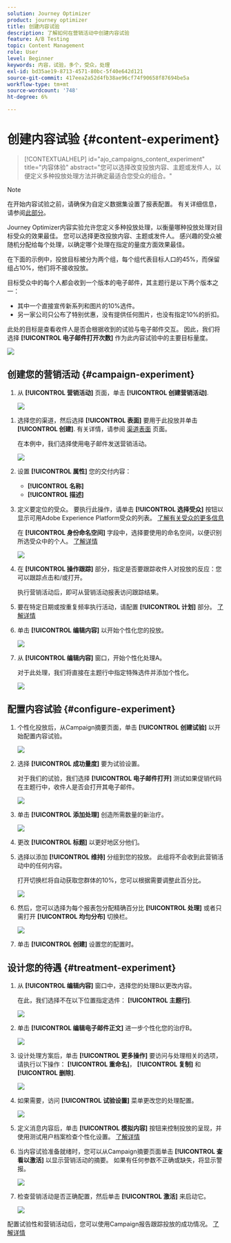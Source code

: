 ```yaml
---
solution: Journey Optimizer
product: journey optimizer
title: 创建内容试验
description: 了解如何在营销活动中创建内容试验
feature: A/B Testing
topic: Content Management
role: User
level: Beginner
keywords: 内容，试验，多个，受众，处理
exl-id: bd35ae19-8713-4571-80bc-5f40e642d121
source-git-commit: 417eea2a52d4fb38ae96cf74f90658f87694be5a
workflow-type: tm+mt
source-wordcount: '748'
ht-degree: 6%

---
```


# 创建内容试验 {#content-experiment}

>[!CONTEXTUALHELP]
>id="ajo_campaigns_content_experiment"
>title="内容体验"
>abstract="您可以选择改变投放内容、主题或发件人，以便定义多种投放处理方法并确定最适合您受众的组合。"

>[!NOTE]
>
>在开始内容试验之前，请确保为自定义数据集设置了报表配置。 有关详细信息，请参阅[此部分](reporting-configuration.md)。

Journey Optimizer内容实验允许您定义多种投放处理，以衡量哪种投放处理对目标受众的效果最佳。 您可以选择更改投放内容、主题或发件人。 感兴趣的受众被随机分配给每个处理，以确定哪个处理在指定的量度方面效果最佳。

在下面的示例中，投放目标被分为两个组，每个组代表目标人口的45%，而保留组占10%，他们将不接收投放。

目标受众中的每个人都会收到一个版本的电子邮件，其主题行是以下两个版本之一：

* 其中一个直接宣传新系列和图片的10%选件。
* 另一家公司只公布了特别优惠，没有提供任何图片，也没有指定10%的折扣。

此处的目标是查看收件人是否会根据收到的试验与电子邮件交互。 因此，我们将选择 **[!UICONTROL 电子邮件打开次数]** 作为此内容试验中的主要目标量度。

![](assets/content_experiment.png)

## 创建您的营销活动 {#campaign-experiment}

1. 从 **[!UICONTROL 营销活动]** 页面，单击 **[!UICONTROL 创建营销活动]**.

   ![](assets/content_experiment_1.png)

<!--
1. In the **[!UICONTROL Properties]** section, choose your **[!UICONTROL Campaign type]**:

    * **[!UICONTROL Scheduled]**: designed to send marketing messages and can be executed immediately or at a specified date.

    * **[!UICONTROL API-Triggered]**: designed to send transactional messages, such as password reset notifications or cart abandonment reminders. 
    
        To execute an API-triggered campaign, you will need to make an API call. [Learn more](api-triggered-campaigns.md)
-->
1. 选择您的渠道，然后选择 **[!UICONTROL 表面]** 要用于此投放并单击 **[!UICONTROL 创建]**. 有关详情，请参阅 [渠道表面](../configuration/channel-surfaces.md) 页面。

   在本例中，我们选择使用电子邮件发送营销活动。

   ![](assets/content_experiment_2.png)

1. 设置 **[!UICONTROL 属性]** 您的交付内容：
   * **[!UICONTROL 名称]**
   * **[!UICONTROL 描述]**

1. 定义要定位的受众。 要执行此操作，请单击 **[!UICONTROL 选择受众]** 按钮以显示可用Adobe Experience Platform受众的列表。 [了解有关受众的更多信息](../audience/about-audiences.md)

   在 **[!UICONTROL 身份命名空间]** 字段中，选择要使用的命名空间，以便识别所选受众中的个人。 [了解详情](get-started-experiment.md#content-experiment-work)

   ![](assets/content_experiment_16.png)

1. 在 **[!UICONTROL 操作跟踪]** 部分，指定是否要跟踪收件人对投放的反应：您可以跟踪点击和/或打开。

   执行营销活动后，即可从营销活动报表访问跟踪结果。

1. 要在特定日期或按重复频率执行活动，请配置 **[!UICONTROL 计划]** 部分。 [了解详情](create-campaign.md)

1. 单击 **[!UICONTROL 编辑内容]** 以开始个性化您的投放。

   ![](assets/content_experiment_17.png)

1. 从 **[!UICONTROL 编辑内容]** 窗口，开始个性化处理A。

   对于此处理，我们将直接在主题行中指定特殊选件并添加个性化。

   ![](assets/content_experiment_5.png)

## 配置内容试验 {#configure-experiment}

1. 个性化投放后，从Campaign摘要页面，单击 **[!UICONTROL 创建试验]** 以开始配置内容试验。

   ![](assets/content_experiment_3.png)

1. 选择 **[!UICONTROL 成功量度]** 要为试验设置。

   对于我们的试验，我们选择 **[!UICONTROL 电子邮件打开]** 测试如果促销代码在主题行中，收件人是否会打开其电子邮件。

   ![](assets/content_experiment_11.png)

1. 单击 **[!UICONTROL 添加处理]** 创造所需数量的新治疗。

   ![](assets/content_experiment_8.png)

1. 更改 **[!UICONTROL 标题]** 以更好地区分他们。

1. 选择以添加 **[!UICONTROL 维持]** 分组到您的投放。 此组将不会收到此营销活动中的任何内容。

   打开切换栏将自动获取您群体的10%，您可以根据需要调整此百分比。

   ![](assets/content_experiment_12.png)

1. 然后，您可以选择为每个报表包分配精确百分比 **[!UICONTROL 处理]** 或者只需打开 **[!UICONTROL 均匀分布]** 切换栏。

   ![](assets/content_experiment_13.png)

1. 单击 **[!UICONTROL 创建]** 设置您的配置时。

## 设计您的待遇 {#treatment-experiment}

1. 从 **[!UICONTROL 编辑内容]** 窗口中，选择您的处理B以更改内容。

   在此，我们选择不在以下位置指定选件： **[!UICONTROL 主题行]**.

   ![](assets/content_experiment_18.png)

1. 单击 **[!UICONTROL 编辑电子邮件正文]** 进一步个性化您的治疗B。

   ![](assets/content_experiment_9.png)

1. 设计处理方案后，单击 **[!UICONTROL 更多操作]** 要访问与处理相关的选项，请执行以下操作： **[!UICONTROL 重命名]**， **[!UICONTROL 复制]** 和 **[!UICONTROL 删除]**.

   ![](assets/content_experiment_7.png)

1. 如果需要，访问 **[!UICONTROL 试验设置]** 菜单更改您的处理配置。

   ![](assets/content_experiment_19.png)

1. 定义消息内容后，单击 **[!UICONTROL 模拟内容]** 按钮来控制投放的呈现，并使用测试用户档案检查个性化设置。 [了解详情](../email/preview.md)

1. 当内容试验准备就绪时，您可以从Campaign摘要页面单击 **[!UICONTROL 查看以激活]** 以显示营销活动的摘要。 如果有任何参数不正确或缺失，将显示警报。

   ![](assets/content_experiment_15.png)

1. 检查营销活动是否正确配置，然后单击 **[!UICONTROL 激活]** 来启动它。

   ![](assets/content_experiment_14.png)

配置试验性和营销活动后，您可以使用Campaign报告跟踪投放的成功情况。 [了解详情](../reports/campaign-global-report.md#experimentation-report)
